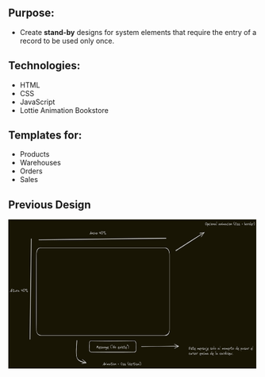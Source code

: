 ## Purpose:

- Create **stand-by** designs for system elements that require the entry of a record to be used only once.

## Technologies:

- HTML
- CSS
- JavaScript
- Lottie Animation Bookstore

## Templates for:

- Products
- Warehouses
- Orders
- Sales

## Previous Design

<img src="./Sketch/1.png" width="500" height="300">
